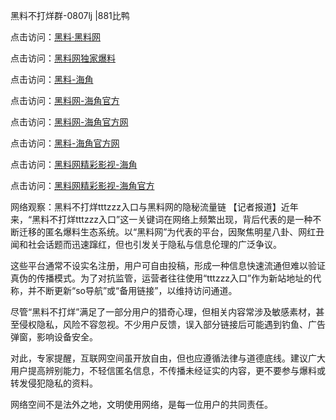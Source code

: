 黑料不打烊群-0807lj |881比鸭

点击访问：<a href="https://heiliaolvzlu3.pages.dev">黑料·黑料网</a>

点击访问：<a href="https://heiliaoyvnrda.pages.dev">黑料网独家爆料</a>

点击访问：<a href="https://heiliaokof3cy.pages.dev">黑料-海角</a>

点击访问：<a href="https://heiliaotlyq53.pages.dev">黑料网-海角官方</a>

点击访问：<a href="https://heiliao3gvg9x.pages.dev">黑料网-海角官方网</a>

点击访问：<a href="https://jha.pages.dev/">黑料-海角官方网</a>

点击访问：<a href="https://heiliaoxfe5rb.pages.dev">黑料网精彩影视-海角</a>

点击访问：<a href="https://heiliaoubleqx.pages.dev">黑料网精彩影视-海角官方</a>

网络观察：黑料不打烊tttzzz入口与黑料网的隐秘流量链
【记者报道】近年来，“黑料不打烊tttzzz入口”这一关键词在网络上频繁出现，背后代表的是一种不断迁移的匿名爆料生态系统。以“黑料网”为代表的平台，因聚焦明星八卦、网红丑闻和社会话题而迅速蹿红，但也引发关于隐私与信息伦理的广泛争议。

这些平台通常不设实名注册，用户可自由投稿，形成一种信息快速流通但难以验证真伪的传播模式。为了对抗监管，运营者往往使用“tttzzz入口”作为新站地址的代称，并不断更新“so导航”或“备用链接”，以维持访问通道。

尽管“黑料不打烊”满足了一部分用户的猎奇心理，但相关内容常涉及敏感素材，甚至侵权隐私，风险不容忽视。不少用户反馈，误入部分链接后可能遇到钓鱼、广告弹窗，影响设备安全。

对此，专家提醒，互联网空间虽开放自由，但也应遵循法律与道德底线。建议广大用户提高辨别能力，不轻信匿名信息，不传播未经证实的内容，更不要参与爆料或转发侵犯隐私的资料。

网络空间不是法外之地，文明使用网络，是每一位用户的共同责任。
